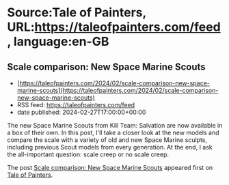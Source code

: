 # Source:Tale of Painters, URL:https://taleofpainters.com/feed, language:en-GB

## Scale comparison: New Space Marine Scouts
 - [https://taleofpainters.com/2024/02/scale-comparison-new-space-marine-scouts](https://taleofpainters.com/2024/02/scale-comparison-new-space-marine-scouts)
 - RSS feed: https://taleofpainters.com/feed
 - date published: 2024-02-27T17:00:00+00:00

<p>The new Space Marine Scouts from Kill Team: Salvation are now available in a box of their own. In this post, I'll take a closer look at the new models and compare the scale with a variety of old and new Space Marine sculpts, including previous Scout models from every generation. At the end, I ask the all-important question: scale creep or no scale creep.</p>
<p>The post <a href="https://taleofpainters.com/2024/02/scale-comparison-new-space-marine-scouts/">Scale comparison: New Space Marine Scouts</a> appeared first on <a href="https://taleofpainters.com">Tale of Painters</a>.</p>

